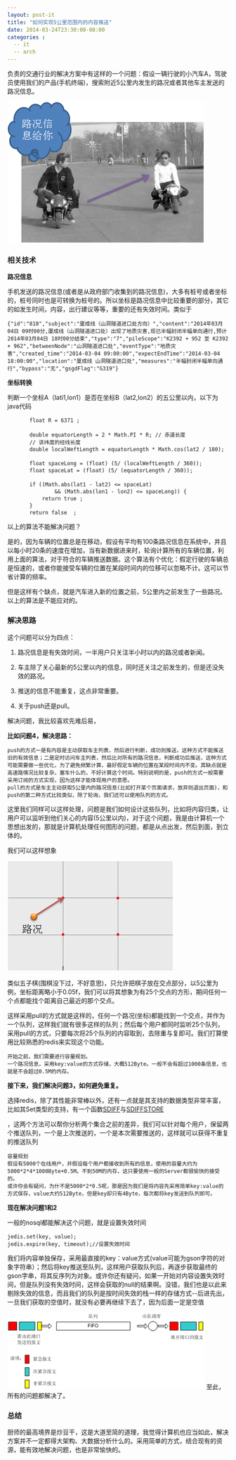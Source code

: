 ```yaml
---
layout: post-it
title: "如何实现5公里范围内的内容推送"
date: 2014-03-24T23:30:00-08:00
categories : 
  -- it
  -- arch
---
```


负责的交通行业的解决方案中有这样的一个问题：假设一辆行驶的小汽车A，驾驶员使用我们的产品(手机终端)，搜索附近5公里内发生的路况或者其他车主发送的路况信息。

![](</images/2014/milo1.png>)
### 相关技术

**路况信息**

手机发送的路况信息(或者是从政府部门收集到的路况信息)，大多有桩号或者坐标的，桩号同时也是可转换为桩号的。所以坐标是路况信息中比较重要的部分，其它的如发生时间，内容，出行建议等等，重要的还有失效时间。类似于

~~~~~~~~~~~~~~~~~~~~~~~~~~~~~~~~~~~~~~~~~~~~~~~~~~~~~~~~~~~~~~~~~~~~~~~~~~~~~~~~
{"id":"818","subject":"厦成线（山洞隧道进口处方向）","content":"2014年03月04日 09时00分,厦成线（山洞隧道进口处）出现了地质灾害,现已半幅封闭半幅单向通行,预计2014年03月04日 18时00分结束","type":"7","pileScope":"K2392 + 952 至 K2392 + 962","betweenNode":"山洞隧道进口处","eventType":"地质灾害","created_time":"2014-03-04 09:00:00","expectEndTime":"2014-03-04 18:00:00","location":"厦成线 山洞隧道进口处","measures":"半幅封闭半幅单向通行","bypass":"无","gsgdFlag":"G319"}
~~~~~~~~~~~~~~~~~~~~~~~~~~~~~~~~~~~~~~~~~~~~~~~~~~~~~~~~~~~~~~~~~~~~~~~~~~~~~~~~

**坐标转换**

判断一个坐标A（lati1,lon1）是否在坐标B（lat2,lon2）的五公里以内，以下为java代码

~~~~~~~~~~~~~~~~~~~~~~~~~~~~~~~~~~~~~~~~~~~~~~~~~~~~~~~~~~~~~~~~~~~~~~~~~~~~~~~~
       float R = 6371 ;

       double equatorLength = 2 * Math.PI * R; // 赤道长度
       // 该纬度的经线长度
       double localWeftLength = equatorLength * Math.cos(lat2 / 180);

       float spaceLong = (float) (5/ (localWeftLength / 360));
       float spaceLat = (float) (5/ (equatorLength / 360));
       
       if ((Math.abs(lat1 - lat2) <= spaceLat)
               && (Math.abs(lon1 - lon2) <= spaceLong)) {
           return true ;
       }
       return false  ;

~~~~~~~~~~~~~~~~~~~~~~~~~~~~~~~~~~~~~~~~~~~~~~~~~~~~~~~~~~~~~~~~~~~~~~~~~~~~~~~~

以上的算法不能解决问题？

  是的，因为车辆的位置总是在移动，假设有平均有100条路况信息在系统中，并且以每小时20条的速度在增加，当有新数据进来时，轮询计算所有的车辆位置，利用上面的算法，对于符合的车辆推送数据。这个算法有个优化：假定行驶的车辆总是恒速的，或者你能接受车辆的位置在某段时间内的位移可以忽略不计。这可以节省计算的频率。

  但是这样有个缺点，就是汽车进入新的位置之前，5公里内之前发生了一些路况。以上的算法是不能应对的。

### **解决思路**

这个问题可以分为四点：

1.  路况信息是有失效时间，一半用户只关注半小时以内的路况或者新闻。

2.  车主除了关心最新的5公里以内的信息，同时还关注之前发生的，但是还没失效的路况。

3.  推送的信息不能重复，这点非常重要。

4.  关于push还是pull。

解决问题，我比较喜欢先难后易，

**比如问题4，解决思路：**

~~~~~~~~~~~~~~~~~~~~~~~~~~~~~~~~~~~~~~~~~~~~~~~~~~~~~~~~~~~~~~~~~~~~~~~~~~~~~~~~
push的方式一是有内容是主动获取车主列表，然后进行判断，成功则推送，这种方式不能推送旧的有效信息；二是定时访问车主列表，然后比对所有的路况信息，判断成功后推送，这种方式可能需要做一些优化，为了避免频繁计算，最好假定车辆的位置在某段时间内不变。其缺点就是高速路情况比较复杂，塞车什么的，不好计算这个时间。特别说明的是，push的方式一般需要采用订阅的方式实现，因为这样才能体现用户的意愿。
pull的方式是车主主动获取5公里内的路况信息(比如打开某个页面请求，放弃则退出页面)，和push的第二种方式比较类似，除了轮询，我们还可以使用队列的方式。
~~~~~~~~~~~~~~~~~~~~~~~~~~~~~~~~~~~~~~~~~~~~~~~~~~~~~~~~~~~~~~~~~~~~~~~~~~~~~~~~

[^]: 关于队列，这是推送比较常用的一种方式，比如用户实时监听某个队列，系统希望推送信息至哪些用户时，只需要往他们的队列中推送信息即可。

这里我们同样可以这样处理，问题是我们如何设计这些队列，比如将内容归类，让用户可以监听到他们关心的内容(5公里以内)，对于这个问题，我是由计算机一个思想出发的，那就是计算机处理任何图形的问题，都是从点出发，然后到面，到立体的。

我们可以这样想象

![](</images/2014/milo2.png>)

类似五子棋(围棋没下过，不好意思)，只允许把棋子放在交点部分，以5公里为例，坐标距离略小于0.05f，我们可以将其想象为有25个交点的方形，期间任何一个点都能找个距离自己最近的那个交点。

这样采用pull的方式就是这样的，任何一个路况(坐标)都能找到一个交点，并作为一个队列，这样我们就有很多这样的队列；然后每个用户都同时监听25个队列，采用pull的方式，只要每次将25个队列的内容取到，去除重与复即可。我们打算使用比较熟悉的redis来实现这个功能。

~~~~~~~~~~~~~~~~~~~~~~~~~~~~~~~~~~~~~~~~~~~~~~~~~~~~~~~~~~~~~~~~~~~~~~~~~~~~~~~~
开始之前，我们需要进行容量规划。
一个路况信息，采用key:value的方式存储，大概512Byte。一般不会有超过1000条信息，也就是不会超过0.5M的内存。
~~~~~~~~~~~~~~~~~~~~~~~~~~~~~~~~~~~~~~~~~~~~~~~~~~~~~~~~~~~~~~~~~~~~~~~~~~~~~~~~



**接下来，我们解决问题3，如何避免重复。**

选择redis，除了其性能非常棒以外，还有一点就是其支持的数据类型非常丰富，比如其Set类型的支持，有一个函数[SDIFF][1]与[SDIFFSTORE][2]

[1]: <http://redis.io/commands/sdiff>

[2]: <http://redis.io/commands/sdiffstore>

，这两个方法可以帮你分析两个集合之前的差异，我们可以针对每个用户，保留两个推送队列，一个是上次推送的，一个是本次需要推送的，这样就可以获得不重复的推送队列

~~~~~~~~~~~~~~~~~~~~~~~~~~~~~~~~~~~~~~~~~~~~~~~~~~~~~~~~~~~~~~~~~~~~~~~~~~~~~~~~
容量规划
假设有5000个在线用户，并假设每个用户都接收到所有的信息，使用的容量大约为5000*2*4*1000Byte+0.5M。不到50M的内存，这只要使用一般的Server都很愉快的接受的。
或许你会有疑问，为什不是5000*2*0.5呢，那是因为我们是将内容先采用简单key:value的方式保存，value大约512Byte，但是key却只有4Byte，每次都将key发送到队列即可。
~~~~~~~~~~~~~~~~~~~~~~~~~~~~~~~~~~~~~~~~~~~~~~~~~~~~~~~~~~~~~~~~~~~~~~~~~~~~~~~~

**现在解决问题1和2**

一般的nosql都能解决这个问题，就是设置失效时间

~~~~~~~~~~~~~~~~~~~~~~~~~~~~~~~~~~~~~~~~~~~~~~~~~~~~~~~~~~~~~~~~~~~~~~~~~~~~~~~~
jedis.set(key, value);
jedis.expire(key, timeout);//设置失效时间
~~~~~~~~~~~~~~~~~~~~~~~~~~~~~~~~~~~~~~~~~~~~~~~~~~~~~~~~~~~~~~~~~~~~~~~~~~~~~~~~

我们将内容单独保存，采用最直接的key：value方式(value可能为gson字符的对象字符串）；然后将key推送至队列，这样用户获取队列后，再逐步获取最终的gson字串，将其反序列为对象。或许你还有疑问，如果一开始对内容设置失效时间，但是队列没有失效时间，这样会获取的null的结果啊。没错，我们也是以此来剔除失效的信息，而且我们的队列是按时间失效的栈一样的存储方式--后进先出，一旦我们获取的空值时，就没有必要再继续下去了，因为后面一定是空值

![](</images/2014/milo3.jpg>)
至此，所有的问题都解决了。

### **总结**

厨师的最高境界是炒豆干，这是大道至简的道理，我觉得计算机也应当如此，解决方案并不一定都得大架构、大数据分析什么的。采用简单的方式，结合现有的资源，能有效地解决问题，也是非常愉快的。
